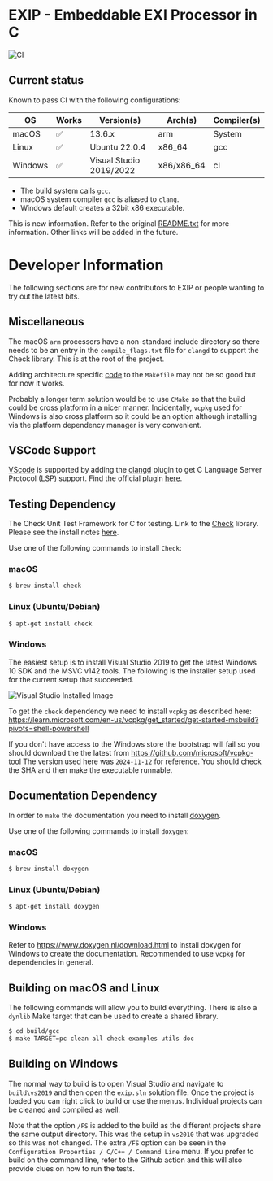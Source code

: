 # EXIP - Embeddable EXI Processor in C

![CI](https://github.com/ekrich/exip/workflows/CI/badge.svg)

## Current status

Known to pass CI with the following configurations:

| OS         | Works | Version(s)              | Arch(s)             | Compiler(s)
| ---------- | ----- | ------------------------| --------------------|-----------------|
| macOS      |   ✅  | 13.6.x                  | arm                 | System          |
| Linux      |   ✅  | Ubuntu 22.0.4           | x86_64              | gcc             |
| Windows    |   ✅  | Visual Studio 2019/2022 | x86/x86_64          | cl              |

* The build system calls `gcc`.
* macOS system compiler `gcc` is aliased to `clang`.
* Windows default creates a 32bit x86 executable.

This is new information. Refer to the original
[README.txt](README.txt) for more information. Other links will be added in the future.

# Developer Information

The following sections are for new contributors to EXIP or people wanting to try out the latest bits.

## Miscellaneous

The macOS `arm` processors have a non-standard include directory so there needs to be an entry in the `compile_flags.txt` file for `clangd` to support the Check library. This is at the root of the project.

Adding architecture specific [code](https://stackoverflow.com/questions/714100/os-detecting-makefile) to the `Makefile` may not be so good but for now it works.

Probably a longer term solution would be to use `CMake` so that the build could be cross platform in a nicer manner. Incidentally, `vcpkg` used for Windows is also cross platform so it could be an option although installing via the platform dependency manager is very convenient.

## VSCode Support

[VScode](https://code.visualstudio.com/) is supported by adding the [clangd](https://clangd.llvm.org/) plugin to get C Language Server Protocol (LSP) support. Find the official plugin [here](https://marketplace.visualstudio.com/items?itemName=llvm-vs-code-extensions.vscode-clangd).


## Testing Dependency

The Check Unit Test Framework for C for testing. Link to the [Check](https://libcheck.github.io/check/) library. Please see the install notes [here](https://libcheck.github.io/check/web/install.html).

Use one of the following commands to install `Check`:

### macOS

```sh
$ brew install check
```

### Linux (Ubuntu/Debian)

```sh
$ apt-get install check
```

### Windows

The easiest setup is to install Visual Studio 2019 to get the latest Windows 10 SDK and the MSVC v142 tools. The following is the installer setup used for the current setup that succeeded.

![Visual Studio Installed Image](doc/images/VS2019.png)

To get the `check` dependency we need to install `vcpkg` as described here: https://learn.microsoft.com/en-us/vcpkg/get_started/get-started-msbuild?pivots=shell-powershell

If you don't have access to the Windows store the bootstrap will fail so you should download the the latest from https://github.com/microsoft/vcpkg-tool The version used here was `2024-11-12` for reference. You should check the SHA and then make the executable runnable.

## Documentation Dependency

In order to `make` the documentation you need to install [doxygen](https://www.doxygen.nl/).

Use one of the following commands to install `doxygen`:

### macOS

```sh
$ brew install doxygen
```

### Linux (Ubuntu/Debian)

```sh
$ apt-get install doxygen
```

### Windows

Refer to https://www.doxygen.nl/download.html to install doxygen for Windows to create the documentation. Recommended to use `vcpkg` for dependencies in general.

## Building on macOS and Linux

The following commands will allow you to build everything. There is also a `dynlib` Make target that can be used to create a shared library.

```sh
$ cd build/gcc
$ make TARGET=pc clean all check examples utils doc
```

## Building on Windows

The normal way to build is to open Visual Studio and navigate to `build\vs2019` and then open the `exip.sln` solution file. Once the project is loaded you can right click to build or use the menus. Individual projects can be cleaned and compiled as well.

Note that the option `/FS` is added to the build as the different projects share the same output directory. This was the setup in `vs2010` that was upgraded so this was not changed. The extra `/FS` option can be seen in the `Configuration Properties / C/C++ / Command Line` menu. If you prefer to build on the command line, refer to the Github action and this will also provide clues on how to run the tests.
